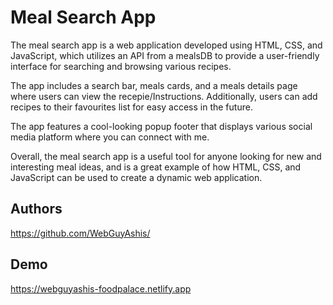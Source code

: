 # Meal Search App


The meal search app is a web application developed using HTML, CSS, and JavaScript, which utilizes an API from a mealsDB to provide a user-friendly interface for searching and browsing various recipes.

The app includes a search bar, meals cards, and a meals details page where users can view the recepie/Instructions. Additionally, users can add recipes to their favourites list for easy access in the future.

The app features a cool-looking popup footer that displays various social media platform where you can connect with me.

Overall, the meal search app is a useful tool for anyone looking for new and interesting meal ideas, and is a great example of how HTML, CSS, and JavaScript can be used to create a dynamic web application.

## Authors
https://github.com/WebGuyAshis/


## Demo

https://webguyashis-foodpalace.netlify.app
